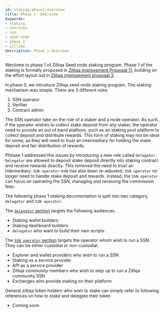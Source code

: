 ```yaml
---
id: staking-phase1-overview
title: Phase 1  Overview
keywords: 
- staking
- overview
- ssn
- seed node
- phase 1
- zilliqa	
description: Phase 1 Overview
---
```


Weclome to phase 1 of Zilliqa Seed node staking program. Phase 1 of the staking is formally proposed in [Zilliqa Improvement Proposal 11](https://github.com/Zilliqa/ZIP/blob/master/zips/zip-11.md), building on the effort layout out in [Zilliqa improvement proposal 3](https://github.com/Zilliqa/ZIP/blob/master/zips/zip-3.md). 

In phase 0, we introduce Zilliqa seed node staking program. The staking mechanism was simple. There are 3 different roles
1. SSN operator 
2. Verifier 
3. Contract admin

The SSN operator take on the role of a staker and a node operator. As such, if the operator wishes to collect stake deposit from any staker, the operator need to provide an out of band platform, such as an staking pool platform to collect deposit and distribute rewards. This form of staking may not be ideal for some, as they will need to trust an intermediary for holding the stake deposit and fair distribution of rewards.  

Phbase 1 addressed this issues by introducing a new role called `delegator`. `Delegator` are allowed to deposit stake deposit directly into staking contract and receive rewards directly. This removed the need to trust an intermediary. `SSN operator` role has also been re-adjusted. `SSN operator` no longer need to handle stake deposit and rewards. Instead, the `SSN operator` can focus on operating the SSN, managing and receiving the commission fees. 

The following phase 1 staking documentation is split into two category, `delegator` and `SSN operator`. 

The [`delegator` section](delegator/staking-delegator-overview) targets the following audiences
- Staking wallet builders
- Staking dashboard builders
- `delegator` who want to build their own scripts

The [`SSN operator` section]() targets the operator whom wish to run a SSN. They can be either custodial or non-custodial.
- Explorer and wallet providers who wish to run a SSN
- Staking as a service provider
- API as a service provider
- Zilliqa community members who wish to step up to run a Zilliqa community SSN
- Exchanges who provide staking on their platform

General zilliqa token holders who wish to stake can simply refer to following references on how to stake and delegate their token
- Coming soon